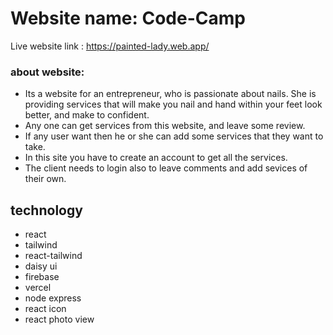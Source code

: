 # Website name: Code-Camp

Live website link : https://painted-lady.web.app/

### about website:

- Its a website for an entrepreneur, who is passionate about nails. She is providing services that will make you nail and hand within your feet look better, and make to confident.
- Any one can get services from this website, and leave some review.
- If any user want then he or she can add some services that they want to take.
- In this site you have to create an account to get all the services.
- The client needs to login also to leave comments and add sevices of their own.

## technology

- react
- tailwind
- react-tailwind
- daisy ui
- firebase
- vercel
- node express
- react icon
- react photo view
